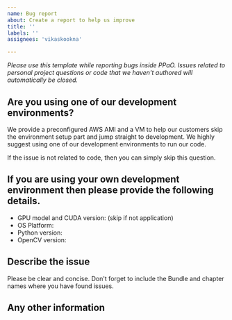 ```yaml
---
name: Bug report
about: Create a report to help us improve
title: ''
labels: ''
assignees: 'vikaskookna'

---
```


_Please use this template while reporting bugs inside PPaO. Issues related to personal project questions or code that we haven't authored will automatically be closed._

## Are you using one of our development environments? 

We provide a preconfigured AWS AMI and a VM to help our customers skip the environment setup part and jump straight to development. We highly suggest using one of our development environments to run our code. 

If the issue is not related to code, then you can simply skip this question. 

## If you are using your own development environment then please provide the following details.

* GPU model and CUDA version: (skip if not application) 
* OS Platform: 
* Python version: 
* OpenCV version: 

## Describe the issue 

Please be clear and concise. Don't forget to include the Bundle and chapter names where you have found issues. 

## Any other information
